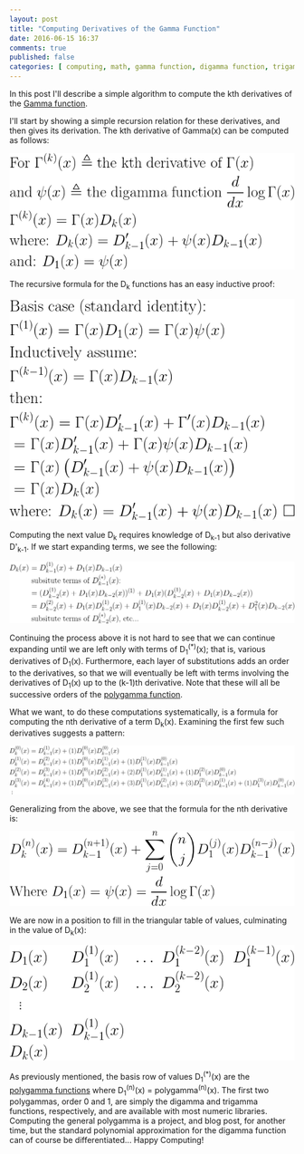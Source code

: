 ```yaml
---
layout: post
title: "Computing Derivatives of the Gamma Function"
date: 2016-06-15 16:37
comments: true
published: false
categories: [ computing, math, gamma function, digamma function, trigamma function, polygamma function, derivative ]
---
```


In this post I'll describe a simple algorithm to compute the kth derivatives of the [Gamma function](https://en.wikipedia.org/wiki/Gamma_function).

I'll start by showing a simple recursion relation for these derivatives, and then gives its derivation.  The kth derivative of Gamma(x) can be computed as follows:

![Equation 1](/assets/images/dgamma/hvqtl52.png)

The recursive formula for the D<sub>k</sub> functions has an easy inductive proof:

![Equation 2](/assets/images/dgamma/h79ued9.png)

Computing the next value D<sub>k</sub> requires knowledge of D<sub>k-1</sub> but also derivative D'<sub>k-1</sub>.  If we start expanding terms, we see the following:

![Equation 3](/assets/images/dgamma/hhvonpa.png)

Continuing the process above it is not hard to see that we can continue expanding until we are left only with terms of <nobr>D<sub>1</sub><sup>(*)</sup>(x);</nobr> that is, various derivatives of <nobr>D<sub>1</sub>(x)</nobr>.  Furthermore, each layer of substitutions adds an order to the derivatives, so that we will eventually be left with terms involving the derivatives of <nobr>D<sub>1</sub>(x)</nobr> up to the (k-1)th derivative. Note that these will all be successive orders of the [polygamma function](https://en.wikipedia.org/wiki/Polygamma_function).

What we want, to do these computations systematically, is a formula for computing the nth derivative of a term <nobr>D<sub>k</sub>(x)</nobr>.  Examining the first few such derivatives suggests a pattern:

![Equation 4](/assets/images/dgamma/jqwqpzy.png)

Generalizing from the above, we see that the formula for the nth derivative is:

![Equation 5](/assets/images/dgamma/jamccnh.png)

We are now in a position to fill in the triangular table of values, culminating in the value of <nobr>D<sub>k</sub>(x):</nobr>

![Equation 6](/assets/images/dgamma/jj9ph5l.png)

As previously mentioned, the basis row of values <nobr>D<sub>1</sub><sup>(*)</sup>(x)</nobr> are the [polygamma functions](https://en.wikipedia.org/wiki/Polygamma_function) where <nobr>D<sub>1</sub><sup>(n)</sup>(x) = polygamma<sup>(n)</sup>(x)</nobr>.  The first two polygammas, order 0 and 1, are simply the digamma and trigamma functions, respectively, and are available with most numeric libraries.  Computing the general polygamma is a project, and blog post, for another time, but the standard polynomial approximation for the digamma function can of course be differentiated...  Happy Computing!
